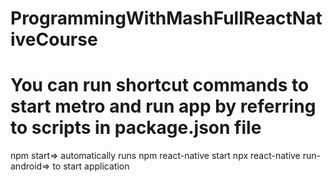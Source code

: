 # ProgrammingWithMashFullReactNativeCourse
# You can run shortcut commands to start metro and run app by referring to scripts in package.json file
npm start=> automatically runs npm react-native start
npx react-native run-android=> to start application
